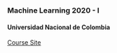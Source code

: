 ### Machine Learning 2020 - I 
#### Universidad Nacional de Colombia

[Course Site](https://fagonzalezo.github.io/ml-2020-1/)